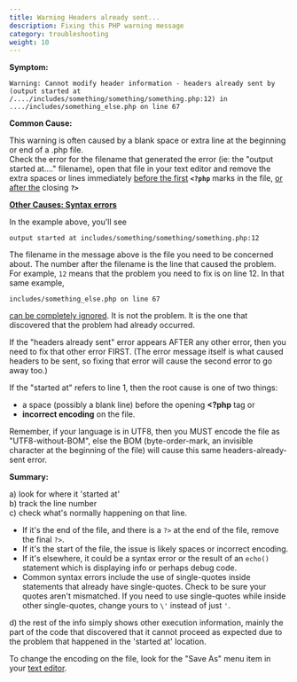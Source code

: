 ```yaml
---
title: Warning Headers already sent...
description: Fixing this PHP warning message 
category: troubleshooting
weight: 10
---
```


**Symptom:**  

```
Warning: Cannot modify header information - headers already sent by (output started at /..../includes/something/something/something.php:12) in ..../includes/something_else.php on line 67  
```

**Common Cause:**

This warning is often caused by a blank space or extra line at the beginning or end of a .php file.  
Check the error for the filename that generated the error (ie: the "output started at...." filename), open that file in your text editor and remove the extra spaces or lines immediately <u>before the first</u> **`<?php`** marks in the file, <u>or after the</u> closing **`?>`**  

**<u>Other Causes: Syntax errors</u>**  

In the example above, you'll see 

```
output started at includes/something/something/something.php:12
```

The filename in the message above is the file you need to be concerned about. 
The number after the filename is the line that caused the problem.  For example, `12` means that the problem you need to fix is on line 12.  In that same example, 
```
includes/something_else.php on line 67
```

<u>can be completely ignored</u>. It is not the problem. It is the one that discovered that the problem had already occurred.  

If the "headers already sent" error appears AFTER any other error, then you need to fix that other error FIRST. (The error message itself is what caused headers to be sent, so fixing that error will cause the second error to go away too.)  

If the "started at" refers to line 1, then the root cause is one of two things: 

- a space (possibly a blank line) before the opening **&lt;?php** tag or 
- **incorrect encoding** on the file.  

Remember, if your language is in UTF8, then you MUST encode the file as "UTF8-without-BOM", else the BOM (byte-order-mark, an invisible character at the beginning of the file) will cause this same headers-already-sent error.  

**Summary:**  

a) look for where it 'started at'  
b) track the line number  
c) check what's normally happening on that line.  

- If it's the end of the file, and there is a `?>` at the end of the file, remove the final `?>`. 
- If it's the start of the file, the issue is likely spaces or incorrect encoding.  
- If it's elsewhere, it could be a syntax error or the result of an `echo()` statement which is displaying info or perhaps debug code.  
- Common syntax errors include the use of single-quotes inside statements that already have single-quotes. Check to be sure your quotes aren't mismatched. If you need to use single-quotes while inside other single-quotes, change yours to `\'` instead of just `'`.  

d) the rest of the info simply shows other execution information, mainly the part of the code that discovered that it cannot proceed as expected due to the problem that happened in the 'started at' location.  

To change the encoding on the file, look for the "Save As" menu item in your
[text editor](/user/first_steps/useful_tools/#php-html-and-text-editors).

